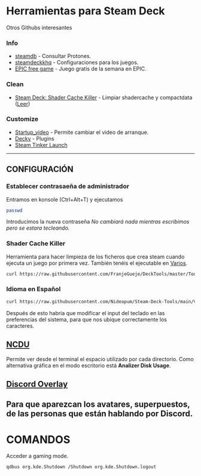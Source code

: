 # Herramientas para Steam Deck
Otros Githubs interesantes

### Info
- [steamdb](https://steamdb.info) - Consultar Protones.
- [steamdeckkhq](https://steamdeckhq.com/game-settings/) - Configuraciones para los juegos.
- [EPIC free game](https://rsshub.app/epicgames/freegames/es) - Juego gratis de la semana en EPIC.

### Clean
- [Steam Deck: Shader Cache Killer](https://github.com/scawp/Steam-Deck.Shader-Cache-Killer) - Limpiar shadercache y compactdata ([Leer](https://github.com/Nideapum/Steam-Deck-Tools/blob/main/readme.md#shader-cache-killer-cleanner))

### Customize
- [Startup_video](https://github.com/Nideapum/Steam-Deck-Tools/tree/main/Startup_video) - Permite cambiar el video de arranque.
- [Decky](https://github.com/SteamDeckHomebrew/decky-loader) - Plugins
- [Steam Tinker Launch](https://github.com/sonic2kk/steamtinkerlaunch)

------
## CONFIGURACIÓN
### Establecer contrasaeña de administrador
Entramos en konsole (Ctrl+Alt+T) y ejecutamos
```bash
passwd
```
Introducimos la nueva contraseña
_No cambiará nada mientras escribimos pero se estara tecleando._

### Shader Cache Killer
Herramienta para hacer limpieza de los ficheros que crea steam cuando ejecuta un juego por primera vez.
También tenéis el ejecutable en [Varios]().
```bash
curl https://raw.githubusercontent.com/FranjeGueje/DeckTools/master/Tools/steamappsCleaner.sh | bash -s
```

### Idioma en Español
```bash
curl https://raw.githubusercontent.com/Nideapum/Steam-Deck-Tools/main/Varios/deck_ES.sh | bash -s
```
Después de esto habria que modificar el input del teclado en las preferencias del sistema, para que nos ubique correctamente los caracteres.

## [NCDU](https://github.com/Nideapum/Steam-Deck-Tools/blob/main/Varios/ncdu_setup.sh)
Permite ver desde el terminal el espacio utilizado por cada directorio.
Como alternativa gráfica en el modo escritorio está __Analizer Disk Usage__.


## [Discord Overlay](https://trigg.github.io/Discover/deckaddnonsteamgame)
Para que aparezcan los avatares, superpuestos, de las personas que están hablando por Discord.
------

# COMANDOS
Acceder a gaming mode.
```
qdbus org.kde.Shutdown /Shutdown org.kde.Shutdown.logout
```
